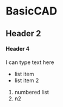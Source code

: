 # BasicCAD

## Header 2
#### Header 4

I can type text here

* list item
* list item 2

1. numbered list
2. n2

